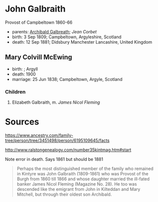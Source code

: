 # John Galbraith

Provost of Campbeltown 1860-66

- parents: [Archibald Galbreath](galbreath-archibald-1760.md); *Jean Corbet*
- birth: 3 Sep 1809; Campbeltown, Argyleshire, Scotland
- death: 12 Sep 1881; Didsbury Manchester Lancashire, United Kingdom

## Mary Colvill McEwing

- birth: ; Argyll
- death: 1900
- marriage: 25 Jun 1838; Campbeltown, Argyle, Scotland

### Children

1. Elizabeth Galbraith, m. *James Nicol Fleming* 


# Sources

https://www.ancestry.com/family-tree/person/tree/3451498/person/6195109645/facts

http://www.ralstongenealogy.com/number35kintmag.htm#start

Note error in death.  Says 1861 but should be 1881

> Perhaps the most distinguished member of the family who remained 
> in Kintyre was John Galbraith (1809-1861) who was Provost of
> the Burgh from 1860 till 1866 and whose daughter married the 
> ill-fated banker James Nicol Fleming (Magazine No. 28).
> He too was descended like the emigrant from John in Kilteddan 
> and Mary Mitchell, but through their oldest son Archibald. 


